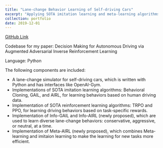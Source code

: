 ```yaml
---
title: "Lane-change Behavior Learning of Self-driving Cars"
excerpt: "Applying SOTA imitation learning and meta-learning algorithms for driving bahavior learning of autonomous vehicles."
collection: portfolio
date: 2019-12-01
---
```


[GitHub Link](https://github.com/LucasCJYSDL/GAIL_AIRL)

Codebase for my paper: Decision Making for Autonomous Driving via Augmented Adversarial Inverse Reinforcement Learning

Language: Python

The following components are included:
- A lane-change simulator for self-driving cars, which is written with Python and has interfaces like OpenAI-Gym.
- Implementations of SOTA imitation learning algorithms: Behavioral Cloning, GAIL, and AIRL, for learning behaviors based on human driving data.
- Implementation of SOTA reinforcement learning algorithms: TRPO and PPO, for learning driving behaviors based on task-specific rewards.
- Implementation of Info-GAIL and Info-AIRL (newly proposed), which are used to learn diverse lane-change behaviors: conservative, aggressive, or neutral, at a time.
- Implementation of Meta-AIRL (newly proposed), which combines Meta-learning and imitaion learning to make the learning for new tasks more efficient.
